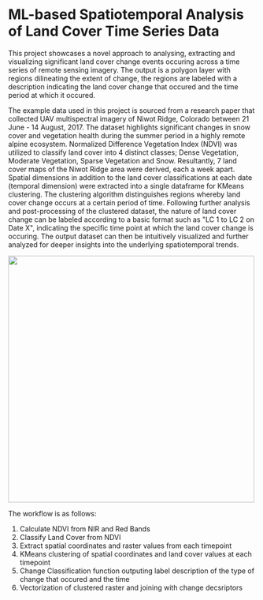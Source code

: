 # ML-based Spatiotemporal Analysis of Land Cover Time Series Data

This project showcases a novel approach to analysing, extracting and visualizing significant land cover change events occuring across a time series of remote sensing imagery. The output is a polygon layer with regions dilineating the extent of change, the regions are labeled with a description indicating the land cover change that occured and the time period at which it occured.

The example data used in this project is sourced from a research paper that collected UAV multispectral imagery of Niwot Ridge, Colorado between 21 June - 14 August, 2017. The dataset highlights significant changes in snow cover and vegetation health during the summer period in a highly remote alpine ecosystem. Normalized Difference Vegetation Index (NDVI) was utilized to classify land cover into 4 distinct classes; Dense Vegetation, Moderate Vegetation, Sparse Vegetation and Snow. Resultantly, 7 land cover maps of the Niwot Ridge area were derived, each a week apart. Spatial dimensions in addition to the land cover classifications at each date (temporal dimension) were extracted into a single dataframe for KMeans clustering. The clustering algorithm distinguishes regions whereby land cover change occurs at a certain period of time. Following further analysis and post-processing of the clustered dataset, the nature of land cover change can be labeled according to a basic format such as "LC 1 to LC 2 on Date X", indicating the specific time point at which the land cover change is occuring. The output dataset can then be intuitively visualized and further analyzed for deeper insights into the underlying spatiotemporal trends.

<img src="visualization/NiwotRidge_SpatioTemporal.png" width="500" padding-left="250">


The workflow is as follows:
1. Calculate NDVI from NIR and Red Bands
2. Classify Land Cover from NDVI
3. Extract spatial coordinates and raster values from each timepoint
4. KMeans clustering of spatial coordinates and land cover values at each timepoint
5. Change Classification function outputing label description of the type of change that occured and the time
6. Vectorization of clustered raster and joining with change decsriptors
